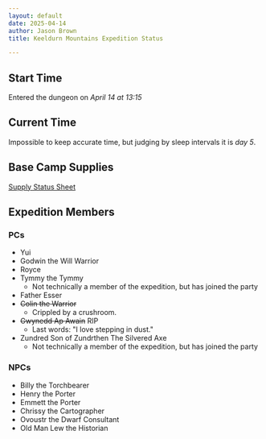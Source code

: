 ```yaml
---
layout: default
date: 2025-04-14
author: Jason Brown
title: Keeldurn Mountains Expedition Status

---
```


## Start Time
Entered the dungeon on *April 14 at 13:15*

## Current Time
Impossible to keep accurate time, but judging by sleep intervals it is *day 5*.

## Base Camp Supplies
[Supply Status Sheet](./supplies)

## Expedition Members

### PCs
* Yui
* Godwin the Will Warrior
* Royce
* Tymmy the Tymmy
    * Not technically a member of the expedition, but has joined the party
* Father Esser
* ~~Colin the Warrior~~
    * Crippled by a crushroom.
* ~~Gwynedd Ap Awain~~ RIP
    * Last words: "I love stepping in dust."
* Zundred Son of Zundrthen The Silvered Axe
    * Not technically a member of the expedition, but has joined the party

### NPCs
* Billy the Torchbearer
* Henry the Porter
* Emmett the Porter
* Chrissy the Cartographer
* Ovoustr the Dwarf Consultant
* Old Man Lew the Historian
